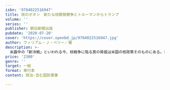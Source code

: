 ```yaml
---
isbn: '9784022516947'
title: 核のボタン　新たな核開発競争とトルーマンからトランプ
volume: ''
series: ''
publisher: 朝日新聞出版
pubdate: '2020-07-20'
cover: 'https://cover.openbd.jp/9784022516947.jpg'
author: ウィリアム・Ｊ・ペリー／著
description: >-
  米露中の「新冷戦」といわれる今、核戦争に陥る真の脅威は米国の核政策そのものにある。本書は米国の核の歴史を振り返り、核兵器がもたらす悲劇的結末を避けるために元米国防長官・ペリーらが米政府に政策変更を求めるものだ。同盟国・日本や市民社会にも危機を赤裸々に伝える。
price: '2300'
genre: ''
target: 一般
format: 単行本
content: 政治-含む国防軍事

---
```

